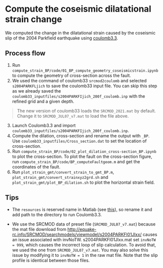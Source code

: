 # Compute the coseismic dilatational strain change

We computed the change in the dilatational strain caused by the coseismic slip of the 2004 Parkfield earthquake using [coulomb3.3](https://www.usgs.gov/publications/coulomb-33-graphic-rich-deformation-and-stress-change-software-earthquake-tectonic-and).

## Process flow

1. Run `compute_strain_BP/code/01_BP_compute_geometry_coseismicstrain.ipynb` to compute the geometry of cross-section across the fault.
2. We used the command of coulomb33 `srcmod2coulomb` and selected `s2004PARKFLjich` to save the coulomb33 input file. You can skip this step as we already saved the `coulomb33_inputfiles/s2004PARKFIjich_200f_coulomb.inp` with the refined grid and a given depth.
> The new version of coulomb33 loads the `SRCMOD_2021.mat` by default. Change it to `SRCMOD_JUL07_v7.mat` to load the file above.
3. Launch Coulomb3.3 and import `coulomb33_inputfiles/s2004PARKFIjich_200f_coulomb.inp`.
4. Compute the dilation, cross-section and rename the output with `_BP`. Use `coulomb33_inputfiles/Cross_section.dat` to set the location of cross-section.
5. Run `compute_strain_BP/code/02_plot_dilation_cross-section_BP.ipynb` to plot the cross-section. To plot the fault on the cross-section figure, run `compute_strain_BP/code/BP_computeFaultgeom.m` and get the coordinates of the fault.
6. Run `plot_strain_gmt/convert_strain_to_gmt_BP.m`, `plot_strain_gmt/convert_strainxyz2grd.sh` and `plot_strain_gmt/plot_BP_dilation.sh` to plot the horizontal strain field.

## Tips

- The `resources` is reserved name in Matlab (see [this](https://jp.mathworks.com/matlabcentral/answers/721299-coulomb-3-3-build-input-from-cmt-or-focal-mech-data#answer_605758)), so rename it and add path to the directory to run Coulomb3.3.

-  We use the SRCMOD data of preset file (`SRCMOD_JUL07_v7.mat`) because the mat file download from http://equake-rc.info/SRCMOD/searchmodels/viewmodel/s2004PARKFI01JIxx/ causes an issue associated with invNoTW. s2004PARKFI01JIxx.mat set `invNoTW = 999`, which causes the incorrect loop of slip calculation. To avoid that, we used the one from `SRCMOD_JUL07_v7.mat`. You may also solve this issue by modifying it to `invNoTW = 1` in the raw mat file. Note that the slip profile is identical between those files. 

